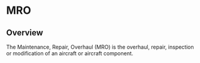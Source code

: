 # MRO

## Overview

The Maintenance, Repair, Overhaul (MRO) is the overhaul, repair, inspection or modification of an aircraft or aircraft component.


